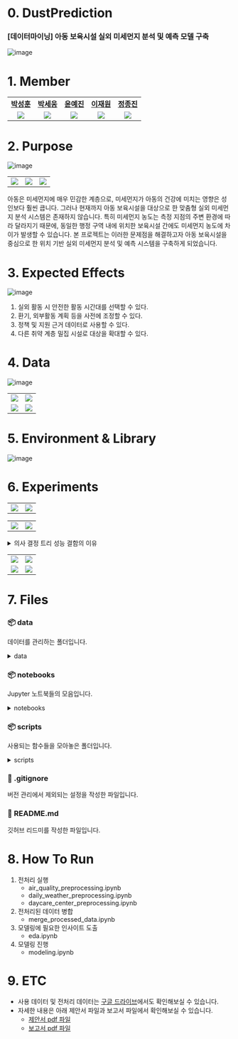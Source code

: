 # 0. DustPrediction
### [데이터마이닝] 아동 보육시설 실외 미세먼지 분석 및 예측 모델 구축
![image](https://github.com/user-attachments/assets/5a6d949f-68d7-4f13-9246-3f8a775d05f6)


# 1. Member

<table width="50%" align="center">
    <tr>
        <td align="center"><b><a href="https://github.com/parkseonghun598">박성훈</a></b></td>
        <td align="center"><b><a href="https://github.com/hardwoong">박세웅</a></b></td>
        <td align="center"><b><a href="https://github.com/nyun-nye">윤예진</a></b></td>
        <td align="center"><b><a href="https://github.com/jwon0523">이재원</a></b></td>
        <td align="center"><b><a href="https://github.com/ThreeeJ">정종진</a></b></td>
    </tr>
    <tr>
        <td align="center"><img src="https://github.com/user-attachments/assets/89488c31-8e6c-45b3-b6e0-90c65fc72260"></td>
        <td align="center"><img src="https://github.com/user-attachments/assets/641b67e8-e7b2-4093-93ba-1d744fc953eb"></td>
        <td align="center"><img src="https://github.com/user-attachments/assets/27a2052f-11c1-4662-8726-783cffb79117"></td>
        <td align="center"><img src="https://github.com/user-attachments/assets/795a1add-5c72-49da-a201-8659fbcc1f6a"></td>
        <td align="center"><img src="https://github.com/user-attachments/assets/858b107c-1f60-4d15-b606-493de24f1910"></td>
    </tr>
</table>

# 2. Purpose

![image](https://github.com/user-attachments/assets/20b91684-b6cc-4423-84ed-1b70c8de8d91)
<table width="50%" align="center">
  <tr>
        <td align="center"><img src="https://github.com/user-attachments/assets/d52ef1b2-d029-4892-9727-f86a6229f223"></td>
        <td align="center"><img src="https://github.com/user-attachments/assets/f07f884d-914d-46e9-90cb-3c2af2edd4e7"></td>
        <td align="center"><img src="https://github.com/user-attachments/assets/26bccc8c-3f25-4dc9-8382-8e88038e8338"></td>
    </tr>
</table>

아동은 미세먼지에 매우 민감한 계층으로, 미세먼지가 아동의 건강에 미치는 영향은 성인보다 훨씬 큽니다. 그러나 현재까지 아동 보육시설을 대상으로 한 맞춤형 실외 미세먼지 분석 시스템은 존재하지 않습니다. 특히 미세먼지 농도는 측정 지점의 주변 환경에 따라 달라지기 때문에, 동일한 행정 구역 내에 위치한 보육시설 간에도 미세먼지 농도에 차이가 발생할 수 있습니다. 본 프로젝트는 이러한 문제점을 해결하고자 아동 보육시설을 중심으로 한 위치 기반 실외 미세먼지 분석 및 예측 시스템을 구축하게 되었습니다.

# 3. Expected Effects

![image](https://github.com/user-attachments/assets/d468c888-7995-4909-a00e-2f9d798a997b)
1. 실외 활동 시 안전한 활동 시간대를 선택할 수 있다.
2. 환기, 외부활동 계획 등을 사전에 조정할 수 있다.
3. 정책 및 지원 근거 데이터로 사용할 수 있다.
4. 다른 취약 계층 밀집 시설로 대상을 확대할 수 있다.


# 4. Data

![image](https://github.com/user-attachments/assets/81e4845a-07c2-4279-9d2a-6f8a4610f231)
<table width="50%" align="center">
  <tr>
        <td align="center"><img src="https://github.com/user-attachments/assets/9b4d9acd-e5a7-43cd-bf6e-e6cb6074bd33"></td>
        <td align="center"><img src="https://github.com/user-attachments/assets/25647fcb-d5cb-4a6f-b502-40d7cca3c5b8"></td>
  </tr>
  <tr>
        <td align="center"><img src="https://github.com/user-attachments/assets/2cc0e496-cafa-436c-9295-cf3a3e3ab9ba"></td>
        <td align="center"><img src="https://github.com/user-attachments/assets/862a10d8-8c16-48c9-9ba0-ef19b8c86d20"></td>
  </tr>
</table>

# 5. Environment & Library

![image](https://github.com/user-attachments/assets/b31b7adf-5727-4dce-9e6f-022d7f7b23e1)


# 6. Experiments

<table width="50%" align="center">
  <tr>
        <td align="center"><img src="https://github.com/user-attachments/assets/714603e7-9fe9-46c3-940d-704e344c69aa"></td>
        <td align="center"><img src="https://github.com/user-attachments/assets/86e27e37-3e0b-4c0e-9cc7-c3e79cdbff48"></td>
  </tr>
</table>

<table width="50%" align="center">
  <tr>
        <td align="center"><img src="https://github.com/user-attachments/assets/32493c15-ed87-4f43-b1ac-274594cb30b0"></td>
        <td align="center"><img src="https://github.com/user-attachments/assets/1bc3e00b-1463-42bd-8598-84fe2a9bd18d"></td>
  </tr>
</table>

<details>
<summary>의사 결정 트리 성능 결함의 이유</summary>
<div markdown="1">

![image](https://github.com/user-attachments/assets/ff803172-0638-4382-837d-1c72c08488e5)

</div>
</details>

<table width="50%" align="center">
  <tr>
        <td align="center"><img src="https://github.com/user-attachments/assets/62b7c0e7-7d8c-4f3e-8c5d-c8640d085d4c"></td>
        <td align="center"><img src="https://github.com/user-attachments/assets/abfb775a-bbe5-466c-8a53-203b1c7f876c"></td>
  </tr>
  <tr>
        <td align="center"><img src="https://github.com/user-attachments/assets/670890ba-e60d-4f47-be68-43885a97abdf"></td>
        <td align="center"><img src="https://github.com/user-attachments/assets/250f6f35-23f1-4d33-9d69-b461d97e182a"></td>
  </tr>
</table>

# 7. Files
### 📦 data
데이터를 관리하는 폴더입니다.
<details>
<summary>data</summary>
<ul>
  <li>
    <code>📦processed # 전처리된 데이터를 저장하는 폴더입니다.
 ┗ 📜.gitkeep</code>
  </li>
  <li>
    <details>
      <summary>raw <code># 전처리되기 이전의 데이터를 저장하는 폴더입니다.</code>
      </summary>
      <ul><li>
          <details>
              <summary>air_quality <code># 서울시 구 단위별 대기질 데이터를 저장하는 폴더입니다.</code>
              </summary>
              <ul>
                  <li><details>
                      <summary>main</summary>
                      <code>📦main # AQI에서 가져온 서울시 25개 구의 대기질 데이터를 저장하는 폴더입니다.
 ┣ 📜강남구.csv
 ┣ 📜강동구.csv
 ┣ 📜강북구.csv
 ┣ 📜강서구.csv
 ┣ 📜관악구.csv
 ┣ 📜광진구.csv
 ┣ 📜구로구.csv
 ┣ 📜금천구.csv
 ┣ 📜노원구.csv
 ┣ 📜도봉구.csv
 ┣ 📜동대문구.csv
 ┣ 📜동작구.csv
 ┣ 📜마포구.csv
 ┣ 📜서대문구.csv
 ┣ 📜서초구.csv
 ┣ 📜성동구.csv
 ┣ 📜성북구.csv
 ┣ 📜송파구.csv
 ┣ 📜양천구.csv
 ┣ 📜영등포구.csv
 ┣ 📜용산구.csv
 ┣ 📜은평구.csv
 ┣ 📜종로구.csv
 ┣ 📜중구.csv
 ┗ 📜중랑구.csv</code>
                  </details></li>
              <li><details>
              <summary>sub <code># main 폴더의 결측치를 채우기 위해 에어코리아에서 가져온 서울시 대기질 데이터를 저장하는 폴더입니다.</code>
              </summary>
                  <ul>
                      <li><details>
                          <summary>2018</summary>
                          <code>📦2018
 ┣ 📜2018년 1월.xlsx
 ┣ 📜2018년 2월.xlsx
 ┣ 📜2018년 3월.xlsx
 ┣ 📜2018년 4월.xlsx
 ┣ 📜2018년 5월.xlsx
 ┣ 📜2018년 6월.xlsx
 ┣ 📜2018년 7월.xlsx
 ┣ 📜2018년 8월.xlsx
 ┣ 📜2018년 9월.xlsx
 ┣ 📜2018년 10월.xlsx
 ┣ 📜2018년 11월.xlsx
 ┗ 📜2018년 12월.xlsx</code>
                      </details></li>
                      <li><details>
                          <summary>2019</summary>
                          <code>📦2019
 ┣ 📜2019년 01월.xlsx
 ┣ 📜2019년 02월.xlsx
 ┣ 📜2019년 03월.xlsx
 ┣ 📜2019년 04월.xlsx
 ┣ 📜2019년 05월.xlsx
 ┣ 📜2019년 06월.xlsx
 ┣ 📜2019년 07월.xlsx
 ┣ 📜2019년 08월.xlsx
 ┣ 📜2019년 09월.xlsx
 ┣ 📜2019년 10월.xlsx
 ┣ 📜2019년 11월.xlsx
 ┗ 📜2019년 12월.xlsx</code>
                      </details></li>
                      <li><details>
                          <summary>2020</summary>
                          <code>📦2020
 ┣ 📜2020년 1월.xlsx
 ┣ 📜2020년 2월.xlsx
 ┣ 📜2020년 3월.xlsx
 ┣ 📜2020년 4월.xlsx
 ┣ 📜2020년 5월.xlsx
 ┣ 📜2020년 6월.xlsx
 ┣ 📜2020년 7월.xlsx
 ┣ 📜2020년 8월.xlsx
 ┣ 📜2020년 9월.xlsx
 ┣ 📜2020년 10월.xlsx
 ┣ 📜2020년 11월.xlsx
 ┗ 📜2020년 12월.xlsx</code>
                      </details></li>
                      <li><details>
                          <summary>2021</summary>
                          <code>📦2021
 ┣ 📜2021년 1월.xlsx
 ┣ 📜2021년 2월.xlsx
 ┣ 📜2021년 3월.xlsx
 ┣ 📜2021년 4월.xlsx
 ┣ 📜2021년 5월.xlsx
 ┣ 📜2021년 6월.xlsx
 ┣ 📜2021년 7월.xlsx
 ┣ 📜2021년 8월.xlsx
 ┣ 📜2021년 9월.xlsx
 ┣ 📜2021년 10월.xlsx
 ┣ 📜2021년 11월.xlsx
 ┗ 📜2021년 12월.xlsx</code>
                      </details></li>
                      <li><details>
                          <summary>2022</summary>
                          <code>📦2022
 ┣ 📜2022년 1월.xlsx
 ┣ 📜2022년 2월.xlsx
 ┣ 📜2022년 3월.xlsx
 ┣ 📜2022년 4월.xlsx
 ┣ 📜2022년 5월.xlsx
 ┣ 📜2022년 6월.xlsx
 ┣ 📜2022년 7월.xlsx
 ┣ 📜2022년 8월.xlsx
 ┣ 📜2022년 9월.xlsx
 ┣ 📜2022년 10월.xlsx
 ┣ 📜2022년 11월.xlsx
 ┗ 📜2022년 12월.xlsx</code>
                      </details></li>
                      <li><details>
                          <summary>2023</summary>
                          <code>📦2023
 ┣ 📜2023년 1월.xlsx
 ┣ 📜2023년 2월.xlsx
 ┣ 📜2023년 3월.xlsx
 ┣ 📜2023년 4월.xlsx
 ┣ 📜2023년 5월.xlsx
 ┣ 📜2023년 6월.xlsx
 ┣ 📜2023년 7월.xlsx
 ┣ 📜2023년 8월.xlsx
 ┣ 📜2023년 9월.xlsx
 ┣ 📜2023년 10월.xlsx
 ┣ 📜2023년 11월.xlsx
 ┗ 📜2023년 12월.xlsx</code>
                      </details></li>
                      <li><details>
                          <summary>2024</summary>
                          <code>📦2024
 ┣ 📜2024년 1월.xlsx
 ┣ 📜2024년 2월.xlsx
 ┣ 📜2024년 3월.xlsx
 ┣ 📜2024년 4월.xlsx
 ┣ 📜2024년 5월.xlsx
 ┣ 📜2024년 6월.xlsx
 ┣ 📜2024년 7월.xlsx
 ┣ 📜2024년 8월.xlsx
 ┣ 📜2024년 9월.xlsx
 ┣ 📜2024년 10월.xlsx
 ┣ 📜2024년 11월.xlsx
 ┗ 📜2024년 12월.xlsx</code>
                      </details></li>
                  </ul>
          </details></li>
              </ul>
          </details>
      </li></ul>
        <ul><li>
          <details>
              <summary>daycarecenter</summary>
              <code>📦daycarecenter # 서울시 구 단위 어린이집의 위도와 경도 데이터를 저장하는 폴더입니다.
 ┣ 📜daycarecenter_dobong.csv
 ┣ 📜daycarecenter_dongdaemun.csv
 ┣ 📜daycarecenter_dongjak.csv
 ┣ 📜daycarecenter_eunpyeong.csv
 ┣ 📜daycarecenter_gangbuk.csv
 ┣ 📜daycarecenter_gangdong.csv
 ┣ 📜daycarecenter_gangnam.csv
 ┣ 📜daycarecenter_gangseo.csv
 ┣ 📜daycarecenter_geumcheon.csv
 ┣ 📜daycarecenter_guro.csv
 ┣ 📜daycarecenter_gwanak.csv
 ┣ 📜daycarecenter_gwangjin.csv
 ┣ 📜daycarecenter_jongno.csv
 ┣ 📜daycarecenter_jung.csv
 ┣ 📜daycarecenter_jungnang.csv
 ┣ 📜daycarecenter_mapo.csv
 ┣ 📜daycarecenter_nowon.csv
 ┣ 📜daycarecenter_seocho.csv
 ┣ 📜daycarecenter_seodaemun.csv
 ┣ 📜daycarecenter_seongbuk.csv
 ┣ 📜daycarecenter_seongdong.csv
 ┣ 📜daycarecenter_songpa.csv
 ┣ 📜daycarecenter_yangcheon.csv
 ┣ 📜daycarecenter_yeongdeungpo.csv
 ┗ 📜daycarecenter_yongsan.csv</code>
          </details>
      </li></ul>
        <ul><li>
          <code>📦monitoringStation # 서울시 미세먼지 측정소들의 위도와 경도 데이터를 저장하는 폴더입니다.
 ┗ 📜seoul_monitoring_stations.csv</code>
      </li></ul>
        <ul><li>
          <code>📦weather # 서울시 날씨 데이터를 저장하는 폴더입니다.
 ┣ 📜Jongno_daily_weather_2018_2024.csv # 종로구 측정소의 결측치 이슈로 종로에 위치한 서울 측정소에서 가져온 종로구 날씨 데이터입니다.
 ┗ 📜Seoul_daily_weather_2018_2024.csv # 18~24년도 서울시 날씨 데이터입니다.</code>
      </li></ul>
    </details>
  </li>
</ul>
</details>

### 📦 notebooks
Jupyter 노트북들의 모음입니다.
<details>
    <summary>notebooks</summary>
    <code>📦notebooks # Jupyter 노트북들의 모음입니다.
 ┣ 📜air_quality_preprocessing.ipynb # 대기질 데이터를 전처리하는 파일입니다.
 ┣ 📜daily_weather_preprocessing.ipynb # 기상 데이터를 전처리하는 파일입니다.
 ┣ 📜daycare_center_preprocessing.ipynb # 어린이집 데이터를 전처리하는 파일입니다.
 ┣ 📜eda.ipynb # 모델링에 필요한 인사이트를 도출하는 파일입니다.
 ┣ 📜merge_processed_data.ipynb # 전처리된 데이터를 통합하는 파일입니다.
 ┗ 📜modeling.ipynb # 모델링을 하는 파일입니다.</code> 
</details>

### 📦 scripts
사용되는 함수들을 모아놓은 폴더입니다.
<details>
    <summary>scripts</summary>
    <code>📦scripts
 ┣ 📜__init__.py # 패키지 초기화 파일입니다.
 ┣ 📜air_preprocess_utils.py # 대기질 데이터 전처리를 위한 함수 모음 파일입니다.
 ┣ 📜model_utils.py # 모델링 관련 함수 모음 파일입니다.
 ┣ 📜utils.py # 다양한 데이터 처리 보조 함수 모음 파일입니다.
 ┗ 📜visualization.py # 데이터 및 모델 결과 시각화 함수 모음 파일입니다.</code>
</details>

### 📜 .gitignore
버전 관리에서 제외되는 설정을 작성한 파일입니다.
### 📜 README.md
깃허브 리드미를 작성한 파일입니다.

# 8. How To Run
1. 전처리 실행
    - air_quality_preprocessing.ipynb
    - daily_weather_preprocessing.ipynb
    - daycare_center_preprocessing.ipynb
2. 전처리된 데이터 병합
    - merge_processed_data.ipynb
3. 모델링에 필요한 인사이트 도출
    - eda.ipynb
4. 모델링 진행
    - modeling.ipynb

# 9. ETC
- 사용 데이터 및 전처리 데이터는 <a href="https://drive.google.com/drive/folders/11UUVsForXUDN1AQIqC7qwxeWV7kPopZw?usp=drive_link">구글 드라이브</a>에서도 확인해보실 수 있습니다.
- 자세한 내용은 아래 제안서 파일과 보고서 파일에서 확인해보실 수 있습니다.
    - <a href="https://drive.google.com/file/d/1Xe237fn7jriIk3VKHtbbvxHct46q4dvc/view?usp=sharing">제안서 pdf 파일</a>
    - <a href="https://drive.google.com/file/d/1bk4ViHh_Legd1qU1hFWwB-XQ3enz5W_x/view?usp=sharing">보고서 pdf 파일</a>
